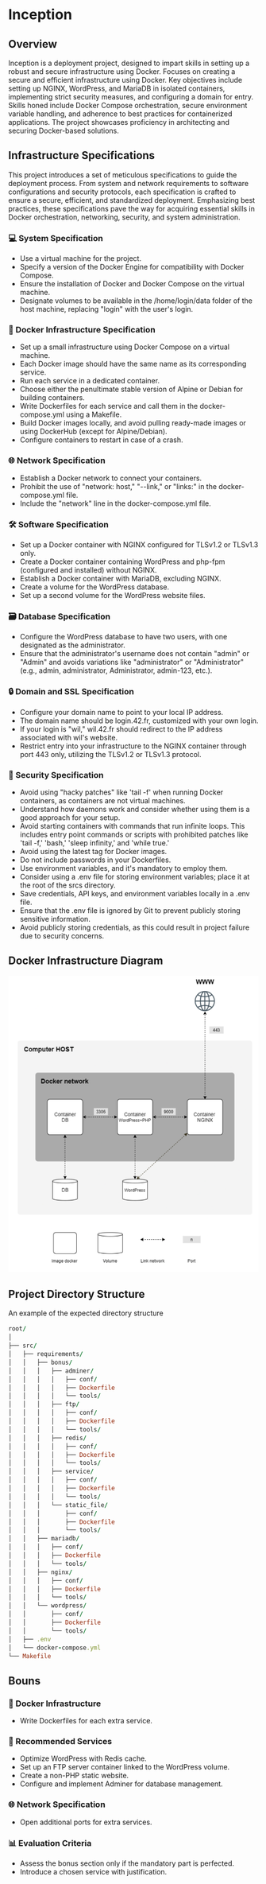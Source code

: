 # Inception

## Overview 
Inception is a deployment project, designed to impart skills in setting up a robust and secure infrastructure using Docker. Focuses on creating a secure and efficient infrastructure using Docker. Key objectives include setting up NGINX, 
WordPress, and MariaDB in isolated containers, implementing strict security measures, and configuring a domain for entry. Skills honed include Docker Compose orchestration, secure environment variable handling, 
and adherence to best practices for containerized applications. The project showcases proficiency in architecting and securing Docker-based solutions.

## Infrastructure Specifications 
This project introduces a set of meticulous specifications to guide the deployment process. From system and network requirements to software configurations and security protocols, 
each specification is crafted to ensure a secure, efficient, and standardized deployment. Emphasizing best practices, these specifications pave the way for acquiring essential skills in Docker orchestration, 
networking, security, and system administration.

### 💻 System Specification
- Use a virtual machine for the project.
- Specify a version of the Docker Engine for compatibility with Docker Compose.
- Ensure the installation of Docker and Docker Compose on the virtual machine.
- Designate volumes to be available in the /home/login/data folder of the host machine, replacing "login" with the user's login.

### 🐳 Docker Infrastructure Specification
- Set up a small infrastructure using Docker Compose on a virtual machine.
- Each Docker image should have the same name as its corresponding service.
- Run each service in a dedicated container.
- Choose either the penultimate stable version of Alpine or Debian for building containers.
- Write Dockerfiles for each service and call them in the docker-compose.yml using a Makefile.
- Build Docker images locally, and avoid pulling ready-made images or using DockerHub (except for Alpine/Debian).
- Configure containers to restart in case of a crash.

### 🌐 Network Specification
- Establish a Docker network to connect your containers.
- Prohibit the use of "network: host," "--link," or "links:" in the docker-compose.yml file.
- Include the "network" line in the docker-compose.yml file.

### 🛠️ Software Specification
- Set up a Docker container with NGINX configured for TLSv1.2 or TLSv1.3 only.
- Create a Docker container containing WordPress and php-fpm (configured and installed) without NGINX.
- Establish a Docker container with MariaDB, excluding NGINX.
- Create a volume for the WordPress database.
- Set up a second volume for the WordPress website files.

### 🗃️ Database Specification
- Configure the WordPress database to have two users, with one designated as the administrator.
- Ensure that the administrator's username does not contain "admin" or "Admin" and avoids variations like "administrator" or "Administrator" (e.g., admin, administrator, Administrator, admin-123, etc.).

### 🔒 Domain and SSL Specification
- Configure your domain name to point to your local IP address.
- The domain name should be login.42.fr, customized with your own login.
- If your login is "wil," wil.42.fr should redirect to the IP address associated with wil's website.
- Restrict entry into your infrastructure to the NGINX container through port 443 only, utilizing the TLSv1.2 or TLSv1.3 protocol.

### 🔐 Security Specification
- Avoid using "hacky patches" like 'tail -f' when running Docker containers, as containers are not virtual machines.
- Understand how daemons work and consider whether using them is a good approach for your setup.
- Avoid starting containers with commands that run infinite loops. This includes entry point commands or scripts with prohibited patches like 'tail -f,' 'bash,' 'sleep infinity,' and 'while true.'
- Avoid using the latest tag for Docker images.
- Do not include passwords in your Dockerfiles.
- Use environment variables, and it's mandatory to employ them.
- Consider using a .env file for storing environment variables; place it at the root of the srcs directory.
- Save credentials, API keys, and environment variables locally in a .env file.
- Ensure that the .env file is ignored by Git to prevent publicly storing sensitive information.
- Avoid publicly storing credentials, as this could result in project failure due to security concerns.

## Docker Infrastructure Diagram 
![](https://github.com/Saxsori/inception/blob/main/readme-assist/2.png)

## Project Directory Structure

An example of the expected directory structure

``` ruby
root/
│
├── src/
│   ├── requirements/
│   │   ├── bonus/
│   │   │   ├── adminer/
│   │   │   │   ├── conf/
│   │   │   │   ├── Dockerfile
│   │   │   │   └── tools/
│   │   │   ├── ftp/
│   │   │   │   ├── conf/
│   │   │   │   ├── Dockerfile
│   │   │   │   └── tools/
│   │   │   ├── redis/
│   │   │   │   ├── conf/
│   │   │   │   ├── Dockerfile
│   │   │   │   └── tools/
│   │   │   ├── service/
│   │   │   │   ├── conf/
│   │   │   │   ├── Dockerfile
│   │   │   │   └── tools/
│   │   │   └── static_file/
│   │   │       ├── conf/
│   │   │       ├── Dockerfile
│   │   │       └── tools/
│   │   ├── mariadb/
│   │   │   ├── conf/
│   │   │   ├── Dockerfile
│   │   │   └── tools/
│   │   ├── nginx/
│   │   │   ├── conf/
│   │   │   ├── Dockerfile
│   │   │   └── tools/
│   │   └── wordpress/
│   │       ├── conf/
│   │       ├── Dockerfile
│   │       └── tools/
│   ├── .env
│   └── docker-compose.yml
└── Makefile

```
## Bouns 

### 🐳  Docker Infrastructure 
- Write Dockerfiles for each extra service.

### 🚀 Recommended Services
- Optimize WordPress with Redis cache.
- Set up an FTP server container linked to the WordPress volume.
- Create a non-PHP static website.
- Configure and implement Adminer for database management.

### 🌐 Network Specification
- Open additional ports for extra services.

### 📊 Evaluation Criteria
- Assess the bonus section only if the mandatory part is perfected.
- Introduce a chosen service with justification.









